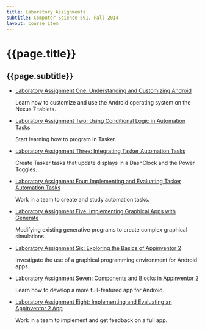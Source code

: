 ```yaml
---
title: Laboratory Assignments
subtitle: Computer Science 591, Fall 2014
layout: course_item
---
```


# {{page.title}}
## {{page.subtitle}}

<ul>

<li><a href="{{site.baseurl}}teaching/cs591F2014/provide/labs/lab1/cs591F2014-lab1.pdf">Laboratory Assignment One: Understanding and Customizing Android</a> <p>Learn how to customize and use the Android operating system on the Nexus 7 tablets.</p>

<li><a href="{{site.baseurl}}teaching/cs591F2014/provide/labs/lab2/cs591F2014-lab2.pdf">Laboratory Assignment Two: Using Conditional Logic in Automation Tasks </a> <p>Start learning how to program in Tasker.</p>

<li><a href="{{site.baseurl}}teaching/cs591F2014/provide/labs/lab3/cs591F2014-lab3.pdf">Laboratory Assignment Three: Integrating Tasker Automation Tasks</a> <p>Create Tasker tasks that update displays in a DashClock and the Power Toggles.</p>

<li><a href="{{site.baseurl}}teaching/cs591F2014/provide/labs/lab4/cs591F2014-lab4.pdf">Laboratory Assignment Four: Implementing and Evaluating Tasker Automation Tasks</a> <p>Work in a team to create and study automation tasks.</p>

<li><a href="{{site.baseurl}}teaching/cs591F2014/provide/labs/lab5/cs591F2014-lab5.pdf">Laboratory Assignment Five: Implementing Graphical Apps with Generate</a> <p>Modifying existing generative programs to create complex graphical simulations.</p>

<li><a href="{{site.baseurl}}teaching/cs591F2014/provide/labs/lab6/cs591F2014-lab6.pdf">Laboratory Assignment Six: Exploring the Basics of Appinventor 2</a> <p>Investigate the use of a graphical programming environment for Android apps. </p>

<li><a href="{{site.baseurl}}teaching/cs591F2014/provide/labs/lab7/cs591F2014-lab7.pdf">Laboratory Assignment Seven: Components and Blocks in Appinventor 2</a> <p>Learn how to develop a more full-featured app for Android.</p>

<li><a href="{{site.baseurl}}teaching/cs591F2014/provide/labs/lab8/cs591F2014-lab8.pdf">Laboratory Assignment Eight: Implementing and Evaluating an Appinventor 2 App</a> <p>Work in a team to implement and get feedback on a full app.</p>

</ul>
</ul>
